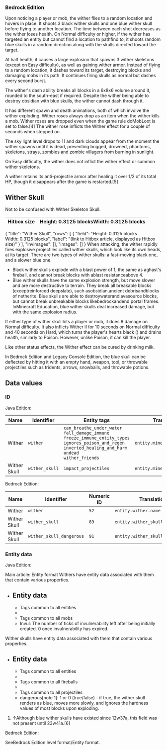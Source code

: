 ### Bedrock Edition
Upon noticing a player or mob, the wither flies to a random location and hovers in place. It shoots 3 black wither skulls and one blue wither skull before flying to another location. The time between each shot decreases as the wither loses health. On Normal difficulty or higher, if the wither has targeted an entity but cannot find a location to pathfind to, it shoots random blue skulls in a random direction along with the skulls directed toward the target.

At half health, it causes a large explosion that spawns 3 wither skeletons (except on Easy difficulty), as well as gaining wither armor. Instead of flying to a random location, it dashes toward its target, destroying blocks and damaging mobs in its path. It continues firing skulls as normal but dashes every second burst.

The wither's dash ability breaks all blocks in a 6x8x6 volume around it, rounded to the south-east if required. Despite the wither being able to destroy obsidian with blue skulls, the wither cannot dash through it.

It has different spawn and death animations, both of which involve the wither exploding. Wither roses always drop as an item when the wither kills a mob. Wither roses are dropped even when the game rule doMobLoot is set to false.[4] The wither rose inflicts the Wither effect for a couple of seconds when stepped on.

The sky light level drops to 11 and dark clouds appear from the moment the wither spawns until it is dead, preventing bogged, drowned, phantoms, skeletons, strays, zombies and zombie villagers from burning in sunlight.

On Easy difficulty, the wither does not inflict the wither effect or summon wither skeletons.

A wither retains its anti-projectile armor after healing it over 1/2 of its total HP, though it disappears after the game is restarted.[5]

## Wither Skull
Not to be confused with Wither Skeleton Skull.

| Hitbox size | Height: 0.3125 blocksWidth: 0.3125 blocks |
|-------------|-------------------------------------------|

{
    "title": "Wither Skull",
    "rows": [
        {
            "field": "Height: 0.3125 blocks<br>Width: 0.3125 blocks",
            "label": "(link to Hitbox article, displayed as Hitbox size)"
        }
    ],
    "invimages": [],
    "images": []
}
When attacking, the wither rapidly fires explosive projectiles called wither skulls, which look like its own heads, at its target. There are two types of wither skulls: a fast-moving black one, and a slower blue one.

- Black wither skulls explode with a blast power of 1, the same as aghast's fireball, and cannot break blocks with ablast resistanceabove 4.
- Blue wither skulls have the same explosion strength, but move slower and are more destructive to terrain. They break all breakable blocks (exceptreinforced deepslate), such asobsidian,ancient debrisandblocks of netherite. Blue skulls are able to destroywaterandlavasource blocks, but cannot break unbreakable blocks likebedrockandend portal frames. InMinecraft Education, blue wither skulls deal increased damage, but with the same explosion radius.

If either type of wither skull hits a player or mob, it does 8 damage on Normal difficulty. It also inflicts Wither II for 10 seconds on Normal difficulty and 40 seconds on Hard, which turns the player's hearts black () and drains health, similarly to Poison. However, unlike Poison, it can kill the player.

Like other status effects, the Wither effect can be cured by drinking milk.

In Bedrock Edition and Legacy Console Edition, the blue skull can be deflected by hitting it with an empty hand, weapon, tool, or throwable projectiles such as tridents, arrows, snowballs, and throwable potions.

## Data values
### ID
Java Edition:

| Name         | Identifier     | Entity tags                                                                                                                                                                          | Translation key                 |
|--------------|----------------|--------------------------------------------------------------------------------------------------------------------------------------------------------------------------------------|---------------------------------|
| Wither       | `wither`       | `can_breathe_under_water`<br/>`fall_damage_immune`<br/>`freeze_immune_entity_types`<br/>`ignores_poison_and_regen`<br/>`inverted_healing_and_harm`<br/>`undead`<br/>`wither_friends` | `entity.minecraft.wither`       |
| Wither Skull | `wither_skull` | `impact_projectiles`                                                                                                                                                                 | `entity.minecraft.wither_skull` |

Bedrock Edition:

| Name         | Identifier               | Numeric ID | Translation key                      |
|--------------|--------------------------|------------|--------------------------------------|
| Wither       | `wither`                 | `52`       | `entity.wither.name`                 |
| Wither Skull | `wither_skull`           | `89`       | `entity.wither_skull.name`           |
| Wither Skull | `wither_skull_dangerous` | `91`       | `entity.wither_skull_dangerous.name` |

### Entity data
Java Edition:

Main article: Entity format
Withers have entity data associated with them that contain various properties.

- Entity data
	- 
	- Tags common to all entities
	- 
	- Tags common to all mobs
	- Invul: The number of ticks of invulnerability left after being initially created. 0 once invulnerability has expired.

Wither skulls have entity data associated with them that contain various properties.

- Entity data
	- 
	- Tags common to all entities
	- 
	- Tags common to all fireballs
	- 
	- Tags common to all projectiles
	- dangerous[note 1]: 1 or 0 (true/false) - if true, the wither skull renders as blue, moves more slowly, and ignores the hardness values of most blocks upon exploding.

1. ↑Although blue wither skulls have existed since 12w37a, this field was not present until 23w41a.[6]


Bedrock Edition:

SeeBedrock Edition level format/Entity format.


